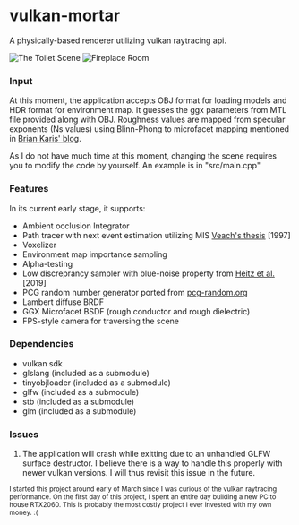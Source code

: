 # vulkan-mortar

A physically-based renderer utilizing vulkan raytracing api.

![The Toilet Scene](https://raw.githubusercontent.com/jamornsriwasansak/vulkan-mortar/master/readme/toilet.jpg)
![Fireplace Room](https://raw.githubusercontent.com/jamornsriwasansak/vulkan-mortar/master/readme/fireplace.jpg)

### Input
At this moment, the application accepts OBJ format for loading models and HDR format for environment map.
It guesses the ggx parameters from MTL file provided along with OBJ.
Roughness values are mapped from specular exponents (Ns values) using Blinn-Phong to microfacet mapping mentioned in [Brian Karis' blog](http://graphicrants.blogspot.com/2013/08/specular-brdf-reference.html).

As I do not have much time at this moment, changing the scene requires you to modify the code by yourself.
An example is in "src/main.cpp"

### Features
In its current early stage, it supports:
* Ambient occlusion Integrator
* Path tracer with next event estimation utilizing MIS [Veach's thesis](https://graphics.stanford.edu/papers/veach_thesis) \[1997]
* Voxelizer
* Environment map importance sampling
* Alpha-testing
* Low discreprancy sampler with blue-noise property from [Heitz et al.](https://eheitzresearch.wordpress.com/762-2/) \[2019]
* PCG random number generator ported from [pcg-random.org](https://www.pcg-random.org/)
* Lambert diffuse BRDF
* GGX Microfacet BSDF (rough conductor and rough dielectric)
* FPS-style camera for traversing the scene

### Dependencies
* vulkan sdk
* glslang (included as a submodule)
* tinyobjloader (included as a submodule)
* glfw (included as a submodule)
* stb (included as a submodule)
* glm (included as a submodule)

### Issues
1. The application will crash while exitting due to an unhandled GLFW surface destructor. I believe there is a way to handle this properly with newer vulkan versions. I will thus revisit this issue in the future.

<sup>I started this project around early of March since I was curious of the vulkan raytracing performance. On the first day of this project, I spent an entire day building a new PC to house RTX2060. This is probably the most costly project I ever invested with my own money. :(

